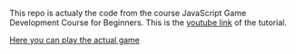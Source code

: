 This repo is actualy the code from the course JavaScript Game Development Course for Beginners. This is the [youtube link](https://www.youtube.com/watch?v=GFO_txvwK_c&t=30232s) of the tutorial.

[Here you can play the actual game](https://stevcooo.github.io/GameFull/)
